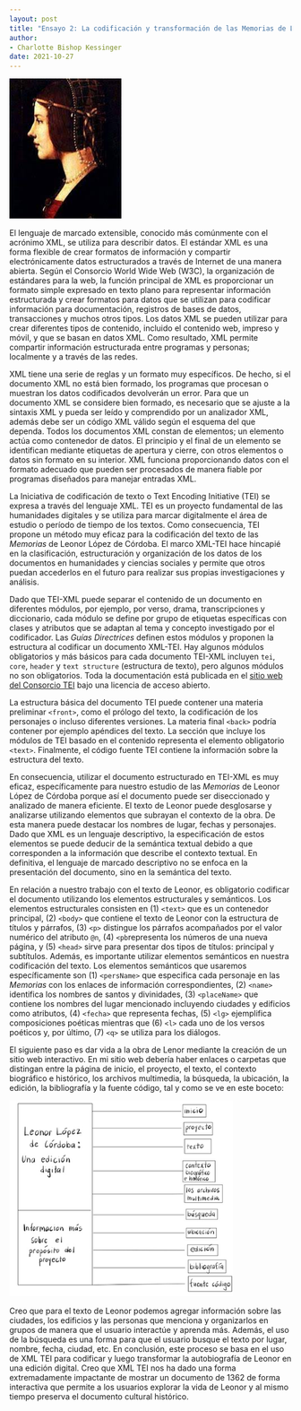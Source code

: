 ```yaml
---
layout: post
title: "Ensayo 2: La codificación y transformación de las Memorias de Leonor López de Córdoba"
author:
- Charlotte Bishop Kessinger
date: 2021-10-27
---
```

<img src="/assets/images/leonor.jpeg" alt="Leonor López de Córdoba" width="200" height="250">

El lenguaje de marcado extensible, conocido más comúnmente con el acrónimo XML, se utiliza para describir datos. El estándar XML es una forma flexible de crear formatos de información y compartir electrónicamente datos estructurados a través de Internet de una manera abierta. Según el Consorcio World Wide Web (W3C), la organización de estándares para la web, la función principal de XML es proporcionar un formato simple expresado en texto plano para representar información estructurada y crear formatos para datos que se utilizan para codificar información para documentación, registros de bases de datos, transacciones y muchos otros tipos. Los datos XML se pueden utilizar para crear diferentes tipos de contenido, incluido el contenido web, impreso y móvil, y que se basan en datos XML. Como resultado, XML permite compartir información estructurada entre programas y personas; localmente y a través de las redes. 

XML tiene una serie de reglas y un formato muy específicos. De hecho, si el documento XML no está bien formado, los programas que procesan o muestran los datos codificados devolverán un error. Para que un documento XML se considere bien formado, es necesario que se ajuste a la sintaxis XML y pueda ser leído y comprendido por un analizador XML, además debe ser un código XML válido según el esquema del que dependa. Todos los documentos XML constan de elementos; un elemento actúa como contenedor de datos. El principio y el final de un elemento se identifican mediante etiquetas de apertura y cierre, con otros elementos o datos sin formato en su interior. XML funciona proporcionando datos con el formato adecuado que pueden ser procesados de manera fiable por programas diseñados para manejar entradas XML.

La Iniciativa de codificación de texto o Text Encoding Initiative (TEI) se expresa a través del lenguaje XML. TEI es un proyecto fundamental de las humanidades digitales y se utiliza para marcar digitalmente el área de estudio o período de tiempo de los textos. Como consecuencia, TEI propone un método muy eficaz para  la codificación del texto de las *Memorias* de Leonor López de Córdoba. El marco XML-TEI hace hincapié en la clasificación, estructuración y organización de los datos de los documentos en humanidades y ciencias sociales y permite que otros puedan accederlos en el futuro para realizar sus propias investigaciones y análisis. 

Dado que TEI-XML puede separar el contenido de un documento en diferentes módulos, por ejemplo, por verso, drama, transcripciones y diccionario, cada módulo se define por grupo de etiquetas específicas con clases y atributos que se adaptan al tema y concepto investigado por el codificador. Las *Guías Directrices* definen estos módulos y proponen la estructura al codificar un documento XML-TEI. Hay algunos módulos obligatorios y más básicos para cada documento TEI-XML incluyen `tei`, `core`, `header` y `text structure` (estructura de texto), pero algunos módulos no son obligatorios. Toda la documentación está publicada en el [sitio web del Consorcio TEI](https://tei-c.org/release/doc/tei-p5-doc/en/html/index.html) bajo una licencia de acceso abierto.

La estructura básica del documento TEI puede contener una materia preliminar `<front>`, como el prólogo del texto, la codificación de los personajes o incluso diferentes versiones. La materia final `<back>` podría contener por ejemplo apéndices del texto. La sección que incluye los módulos de TEI basado en el contenido representa el elemento obligatorio `<text>`. Finalmente, el código fuente TEI contiene la información sobre la estructura del texto.

En consecuencia, utilizar el documento estructurado en TEI-XML es muy eficaz, específicamente para nuestro estudio de las *Memorias* de Leonor López de Córdoba porque así el documento puede ser diseccionado y analizado de manera eficiente. El texto de Leonor puede desglosarse y analizarse utilizando elementos que subrayan el contexto de la obra. De esta manera puede destacar los nombres de lugar, fechas y personajes. Dado que XML es un lenguaje descriptivo, la especificación de estos elementos se puede deducir de la semántica textual debido a que corresponden a la información que describe el contexto textual. En definitiva, el lenguaje de marcado descriptivo no se enfoca en la presentación del documento, sino en la semántica del texto.
  
En relación a nuestro trabajo con el texto de Leonor, es obligatorio codificar el documento utilizando los elementos estructurales y semánticos. Los elementos estructurales consisten en (1) `<text>` que es un contenedor principal, (2) `<body>` que contiene el texto de Leonor con la estructura de títulos y párrafos, (3) `<p>` distingue los párrafos acompañados por el valor numérico del atributo `@n`, (4) `<pb`representa los números de una nueva página, y (5) `<head>` sirve para presentar dos tipos de títulos: principal y subtítulos. Además, es importante utilizar elementos semánticos en nuestra codificación del texto. Los elementos semánticos que usaremos específicamente son (1) `<persName>` que especifica cada personaje en las *Memorias* con los enlaces de información correspondientes, (2) `<name>` identifica los nombres de santos y divinidades, (3) `<placeName>` que contiene los nombres del lugar mencionado incluyendo ciudades y edificios como atributos, (4) `<fecha>` que representa fechas, (5) `<lg>` ejemplifica composiciones poéticas mientras que (6) `<l>` cada uno de los versos poéticos y, por último, (7) `<q>` se utiliza para los diálogos.

El siguiente paso es dar vida a la obra de Lenor mediante la creación de un sitio web interactivo. En mi sitio web debería haber enlaces o carpetas que distingan entre la página de inicio, el proyecto, el texto, el contexto biográfico e histórico, los archivos multimedia, la búsqueda, la ubicación, la edición, la bibliografía y la fuente código, tal y como se ve en este boceto: 

<img src="/assets/images/website2.jpg" alt="website" width="400" height="350">

Creo que para el texto de Leonor podemos agregar información sobre las ciudades, los edificios y las personas que menciona y organizarlos en grupos de manera que el usuario interactúe y aprenda más. Además, el uso de la búsqueda es una forma para que el usuario busque el texto por lugar, nombre, fecha, ciudad, etc. En conclusión, este proceso se basa en el uso de XML TEI para codificar y luego transformar la autobiografía de Leonor en una edición digital. Creo que XML TEI nos ha dado una forma extremadamente impactante de mostrar un documento de 1362 de forma interactiva que permite a los usuarios explorar la vida de Leonor y al mismo tiempo preserva el documento cultural histórico.




